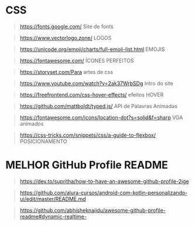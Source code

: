 # CSS

>https://fonts.google.com/ Site de fonts

>https://www.vectorlogo.zone/ LOGOS

>https://unicode.org/emoji/charts/full-emoji-list.html  EMOJIS

>https://fontawesome.com/ ÍCONES PERFEITOS 

>https://storyset.com/Para artes de css

>https://www.youtube.com/watch?v=2ak37WrbSDg Intro do site

>https://freefrontend.com/css-hover-effects/ efeitos HOVER

>https://github.com/mattboldt/typed.js/ API de Palavras Animadas

>https://fontawesome.com/icons/location-dot?s=solid&f=sharp VGA animados

>https://css-tricks.com/snippets/css/a-guide-to-flexbox/ POSICIONAMENTO



# MELHOR GitHub Profile README
>https://dev.to/supritha/how-to-have-an-awesome-github-profile-2jge

>https://github.com/alura-cursos/android-com-kotlin-personalizando-ui/edit/master/README.md 

>https://github.com/abhisheknaiidu/awesome-github-profile-readme#dynamic-realtime-  

